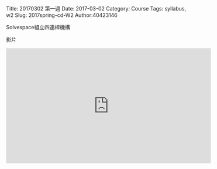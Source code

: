 Title: 20170302 第一週
Date: 2017-03-02
Category: Course
Tags: syllabus, w2
Slug: 2017spring-cd-W2
Author:40423146

Solvespace組立四連桿機構

<!-- PELICAN_END_SUMMARY -->
影片

<iframe width="560" height="315" src="https://www.youtube.com/embed/yO1onYoPCGw" frameborder="0" allowfullscreen></iframe>
